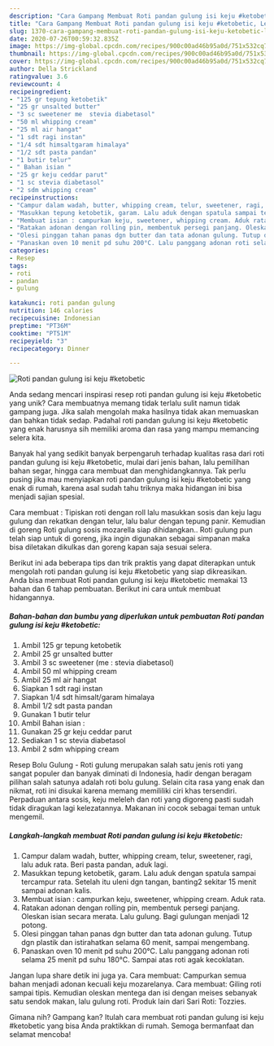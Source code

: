 ```yaml
---
description: "Cara Gampang Membuat Roti pandan gulung isi keju #ketobetic, Lezat"
title: "Cara Gampang Membuat Roti pandan gulung isi keju #ketobetic, Lezat"
slug: 1370-cara-gampang-membuat-roti-pandan-gulung-isi-keju-ketobetic-lezat
date: 2020-07-26T00:59:32.835Z
image: https://img-global.cpcdn.com/recipes/900c00ad46b95a0d/751x532cq70/roti-pandan-gulung-isi-keju-ketobetic-foto-resep-utama.jpg
thumbnail: https://img-global.cpcdn.com/recipes/900c00ad46b95a0d/751x532cq70/roti-pandan-gulung-isi-keju-ketobetic-foto-resep-utama.jpg
cover: https://img-global.cpcdn.com/recipes/900c00ad46b95a0d/751x532cq70/roti-pandan-gulung-isi-keju-ketobetic-foto-resep-utama.jpg
author: Della Strickland
ratingvalue: 3.6
reviewcount: 4
recipeingredient:
- "125 gr tepung ketobetik"
- "25 gr unsalted butter"
- "3 sc sweetener me  stevia diabetasol"
- "50 ml whipping cream"
- "25 ml air hangat"
- "1 sdt ragi instan"
- "1/4 sdt himsaltgaram himalaya"
- "1/2 sdt pasta pandan"
- "1 butir telur"
- " Bahan isian "
- "25 gr keju ceddar parut"
- "1 sc stevia diabetasol"
- "2 sdm whipping cream"
recipeinstructions:
- "Campur dalam wadah, butter, whipping cream, telur, sweetener, ragi, lalu aduk rata. Beri pasta pandan, aduk lagi."
- "Masukkan tepung ketobetik, garam. Lalu aduk dengan spatula sampai tercampur rata. Setelah itu uleni dgn tangan, banting2 sekitar 15 menit sampai adonan kalis."
- "Membuat isian : campurkan keju, sweetener, whipping cream. Aduk rata."
- "Ratakan adonan dengan rolling pin, membentuk persegi panjang. Oleskan isian secara merata. Lalu gulung. Bagi gulungan menjadi 12 potong."
- "Olesi pinggan tahan panas dgn butter dan tata adonan gulung. Tutup dgn plastik dan istirahatkan selama 60 menit, sampai mengembang."
- "Panaskan oven 10 menit pd suhu 200°C. Lalu panggang adonan roti selama 25 menit pd suhu 180°C. Sampai atas roti agak kecoklatan."
categories:
- Resep
tags:
- roti
- pandan
- gulung

katakunci: roti pandan gulung 
nutrition: 146 calories
recipecuisine: Indonesian
preptime: "PT36M"
cooktime: "PT51M"
recipeyield: "3"
recipecategory: Dinner

---
```



![Roti pandan gulung isi keju #ketobetic](https://img-global.cpcdn.com/recipes/900c00ad46b95a0d/751x532cq70/roti-pandan-gulung-isi-keju-ketobetic-foto-resep-utama.jpg)

Anda sedang mencari inspirasi resep roti pandan gulung isi keju #ketobetic yang unik? Cara membuatnya memang tidak terlalu sulit namun tidak gampang juga. Jika salah mengolah maka hasilnya tidak akan memuaskan dan bahkan tidak sedap. Padahal roti pandan gulung isi keju #ketobetic yang enak harusnya sih memiliki aroma dan rasa yang mampu memancing selera kita.

Banyak hal yang sedikit banyak berpengaruh terhadap kualitas rasa dari roti pandan gulung isi keju #ketobetic, mulai dari jenis bahan, lalu pemilihan bahan segar, hingga cara membuat dan menghidangkannya. Tak perlu pusing jika mau menyiapkan roti pandan gulung isi keju #ketobetic yang enak di rumah, karena asal sudah tahu triknya maka hidangan ini bisa menjadi sajian spesial.

Cara membuat : Tipiskan roti dengan roll lalu masukkan sosis dan keju lagu gulung dan rekatkan dengan telur, lalu balur dengan tepung panir. Kemudian di goreng Roti gulung sosis mozarella siap dihidangkan.. Roti gulung pun telah siap untuk di goreng, jika ingin digunakan sebagai simpanan maka bisa diletakan dikulkas dan goreng kapan saja sesuai selera.


Berikut ini ada beberapa tips dan trik praktis yang dapat diterapkan untuk mengolah roti pandan gulung isi keju #ketobetic yang siap dikreasikan. Anda bisa membuat Roti pandan gulung isi keju #ketobetic memakai 13 bahan dan 6 tahap pembuatan. Berikut ini cara untuk membuat hidangannya.

<!--inarticleads1-->

##### Bahan-bahan dan bumbu yang diperlukan untuk pembuatan Roti pandan gulung isi keju #ketobetic:

1. Ambil 125 gr tepung ketobetik
1. Ambil 25 gr unsalted butter
1. Ambil 3 sc sweetener (me : stevia diabetasol)
1. Ambil 50 ml whipping cream
1. Ambil 25 ml air hangat
1. Siapkan 1 sdt ragi instan
1. Siapkan 1/4 sdt himsalt/garam himalaya
1. Ambil 1/2 sdt pasta pandan
1. Gunakan 1 butir telur
1. Ambil  Bahan isian :
1. Gunakan 25 gr keju ceddar parut
1. Sediakan 1 sc stevia diabetasol
1. Ambil 2 sdm whipping cream


Resep Bolu Gulung - Roti gulung merupakan salah satu jenis roti yang sangat populer dan banyak diminati di Indonesia, hadir dengan beragam pilihan salah satunya adalah roti bolu gulung. Selain cita rasa yang enak dan nikmat, roti ini disukai karena memang memililiki ciri khas tersendiri. Perpaduan antara sosis, keju meleleh dan roti yang digoreng pasti sudah tidak diragukan lagi kelezatannya. Makanan ini cocok sebagai teman untuk mengemil. 

<!--inarticleads2-->

##### Langkah-langkah membuat Roti pandan gulung isi keju #ketobetic:

1. Campur dalam wadah, butter, whipping cream, telur, sweetener, ragi, lalu aduk rata. Beri pasta pandan, aduk lagi.
1. Masukkan tepung ketobetik, garam. Lalu aduk dengan spatula sampai tercampur rata. Setelah itu uleni dgn tangan, banting2 sekitar 15 menit sampai adonan kalis.
1. Membuat isian : campurkan keju, sweetener, whipping cream. Aduk rata.
1. Ratakan adonan dengan rolling pin, membentuk persegi panjang. Oleskan isian secara merata. Lalu gulung. Bagi gulungan menjadi 12 potong.
1. Olesi pinggan tahan panas dgn butter dan tata adonan gulung. Tutup dgn plastik dan istirahatkan selama 60 menit, sampai mengembang.
1. Panaskan oven 10 menit pd suhu 200°C. Lalu panggang adonan roti selama 25 menit pd suhu 180°C. Sampai atas roti agak kecoklatan.


Jangan lupa share detik ini juga ya. Cara membuat: Campurkan semua bahan menjadi adonan kecuali keju mozarelanya. Cara membuat: Giling roti sampai tipis. Kemudian oleskan mentega dan isi dengan meises sebanyak satu sendok makan, lalu gulung roti. Produk lain dari Sari Roti: Tozzies. 

Gimana nih? Gampang kan? Itulah cara membuat roti pandan gulung isi keju #ketobetic yang bisa Anda praktikkan di rumah. Semoga bermanfaat dan selamat mencoba!
